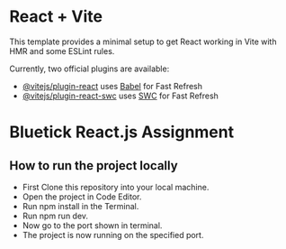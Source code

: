 # React + Vite

This template provides a minimal setup to get React working in Vite with HMR and some ESLint rules.

Currently, two official plugins are available:

- [@vitejs/plugin-react](https://github.com/vitejs/vite-plugin-react/blob/main/packages/plugin-react/README.md) uses [Babel](https://babeljs.io/) for Fast Refresh
- [@vitejs/plugin-react-swc](https://github.com/vitejs/vite-plugin-react-swc) uses [SWC](https://swc.rs/) for Fast Refresh


# Bluetick React.js Assignment

## How to run the project locally
*  First Clone this repository into your local machine.
*  Open the project in Code Editor.
*  Run npm install in the Terminal.
*  Run npm run dev.
*  Now go to the port shown in terminal.
*  The project is now running on the specified port.

